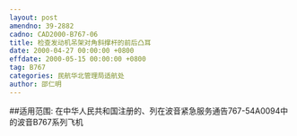 ```yaml
---
layout: post
amendno: 39-2882
cadno: CAD2000-B767-06
title: 检查发动机吊架对角斜撑杆的前后凸耳
date: 2000-04-27 00:00:00 +0800
effdate: 2000-05-15 00:00:00 +0800
tag: B767
categories: 民航华北管理局适航处
author: 邵仁明
---
```


##适用范围:
在中华人民共和国注册的、列在波音紧急服务通告767-54A0094中的波音B767系列飞机

